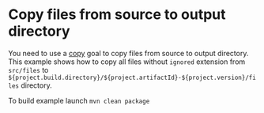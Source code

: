 # Copy files from source to output directory
You need to use a [copy](http://www.gabrys.biz/projects/directory-content-maven-plugin/LATEST/copy-mojo.html) goal to copy files from source to output directory.
This example shows how to copy all files without `ignored` extension from `src/files` to `${project.build.directory}/${project.artifactId}-${project.version}/files` directory.

To build example launch `mvn clean package`